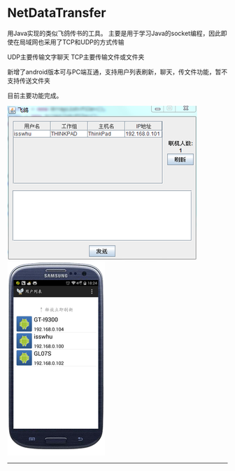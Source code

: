 NetDataTransfer
===============

用Java实现的类似飞鸽传书的工具。
主要是用于学习Java的socket编程，因此即使在局域网也采用了TCP和UDP的方式传输

UDP主要传输文字聊天
TCP主要传输文件或文件夹

新增了android版本可与PC端互通，支持用户列表刷新，聊天，传文件功能，暂不支持传送文件夹

目前主要功能完成。

![image](https://github.com/isswanging/NetDataTransfer/blob/dev/img-folder/PC%E7%95%8C%E9%9D%A2.png)
![image](https://github.com/isswanging/NetDataTransfer/blob/dev/img-folder/android%E7%95%8C%E9%9D%A2.png)

-----------------------------
